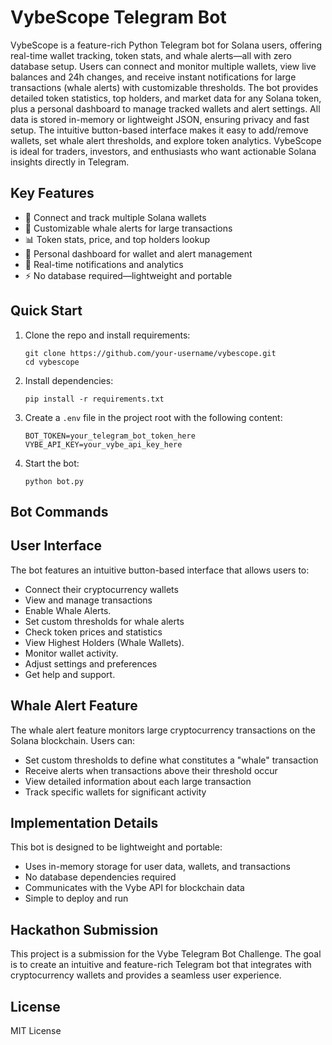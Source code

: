 # VybeScope Telegram Bot

VybeScope is a feature-rich Python Telegram bot for Solana users, offering real-time wallet tracking, token stats, and whale alerts—all with zero database setup. Users can connect and monitor multiple wallets, view live balances and 24h changes, and receive instant notifications for large transactions (whale alerts) with customizable thresholds. The bot provides detailed token statistics, top holders, and market data for any Solana token, plus a personal dashboard to manage tracked wallets and alert settings. All data is stored in-memory or lightweight JSON, ensuring privacy and fast setup. The intuitive button-based interface makes it easy to add/remove wallets, set whale alert thresholds, and explore token analytics. VybeScope is ideal for traders, investors, and enthusiasts who want actionable Solana insights directly in Telegram.

## Key Features
- 🔗 Connect and track multiple Solana wallets
- 🐋 Customizable whale alerts for large transactions
- 📊 Token stats, price, and top holders lookup
- 💼 Personal dashboard for wallet and alert management
- 🔔 Real-time notifications and analytics
- ⚡ No database required—lightweight and portable

## Quick Start
1. Clone the repo and install requirements:
   ```
   git clone https://github.com/your-username/vybescope.git
   cd vybescope
   ```

2. Install dependencies:
   ```
   pip install -r requirements.txt
   ```

3. Create a `.env` file in the project root with the following content:
   ```
   BOT_TOKEN=your_telegram_bot_token_here
   VYBE_API_KEY=your_vybe_api_key_here
   ```

4. Start the bot:
   ```
   python bot.py
   ```

## Bot Commands


## User Interface

The bot features an intuitive button-based interface that allows users to:

- Connect their cryptocurrency wallets
- View and manage transactions
- Enable Whale Alerts.
- Set custom thresholds for whale alerts
- Check token prices and statistics
- View Highest Holders (Whale Wallets).
- Monitor wallet activity.
- Adjust settings and preferences
- Get help and support.

## Whale Alert Feature

The whale alert feature monitors large cryptocurrency transactions on the Solana blockchain. Users can:

- Set custom thresholds to define what constitutes a "whale" transaction
- Receive alerts when transactions above their threshold occur
- View detailed information about each large transaction
- Track specific wallets for significant activity

## Implementation Details

This bot is designed to be lightweight and portable:

- Uses in-memory storage for user data, wallets, and transactions
- No database dependencies required
- Communicates with the Vybe API for blockchain data
- Simple to deploy and run

## Hackathon Submission

This project is a submission for the Vybe Telegram Bot Challenge. The goal is to create an intuitive and feature-rich Telegram bot that integrates with cryptocurrency wallets and provides a seamless user experience.

## License

MIT License 